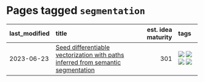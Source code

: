 # Pages tagged `segmentation`

|last_modified|title|est. idea maturity|tags
|:---|:---|---:|:---|
|2023-06-23|[Seed differentiable vectorization with paths inferred from semantic segmentation](../vectorize_anything.md)|301|[![](https://img.shields.io/badge/tag-experimentation-c4fb38)](../tags/experimentation.md) [![](https://img.shields.io/badge/tag-segmentation-d5ffe)](../tags/segmentation.md) [![](https://img.shields.io/badge/tag-svg-a68128)](../tags/svg.md) [![](https://img.shields.io/badge/tag-tooling-35b163)](../tags/tooling.md)|